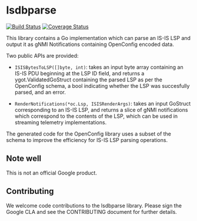 # lsdbparse

[![Build
Status](https://travis-ci.org/openconfig/lsdbparse.svg?branch=master)](https://travis-ci.org/openconfig/lsdbparse)
[![Coverage
Status](https://coveralls.io/repos/github/openconfig/lsdbparse/badge.svg?branch=master)](https://coveralls.io/github/openconfig/lsdbparse?branch=master)


This library contains a Go implementation which can parse an IS-IS LSP and
output it as gNMI Notifications containing OpenConfig encoded data.

Two public APIs are provided:

* `ISISBytesToLSP([]byte, int)`: takes an input byte array containing an IS-IS
  PDU beginning at the LSP ID field, and returns a ygot.ValidatedGoStruct containing the
  parsed LSP as per the OpenConfig schema, a bool indicating whether the LSP was
  succesfully parsed, and an error.

* `RenderNotifications(*oc.Lsp, ISISRenderArgs)`: takes an input GoStruct
  corresponding to an IS-IS LSP, and returns a slice of gNMI notifications which
  correspond to the contents of the LSP, which can be used in streaming telemetry
  implementations.

The generated code for the OpenConfig library uses a subset of the schema to
improve the efficiency for IS-IS LSP parsing operations.

## Note well

This is not an official Google product.

## Contributing
We welcome code contributions to the lsdbparse library. Please sign the Google
CLA and see the CONTRIBUTING document for further details.
